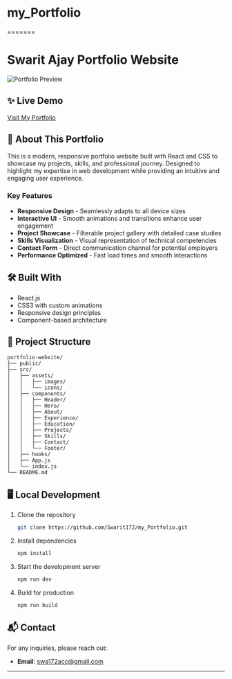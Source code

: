 # my_Portfolio
=======
# Swarit Ajay Portfolio Website

![Portfolio Preview](https://via.placeholder.com/800x400)

## ✨ Live Demo
[Visit My Portfolio](https://johndoe-portfolio.com)

## 🚀 About This Portfolio

This is a modern, responsive portfolio website built with React and CSS to showcase my projects, skills, and professional journey. Designed to highlight my expertise in web development while providing an intuitive and engaging user experience.

### Key Features

- **Responsive Design** - Seamlessly adapts to all device sizes
- **Interactive UI** - Smooth animations and transitions enhance user engagement
- **Project Showcase** - Filterable project gallery with detailed case studies
- **Skills Visualization** - Visual representation of technical competencies
- **Contact Form** - Direct communication channel for potential employers
- **Performance Optimized** - Fast load times and smooth interactions

## 🛠️ Built With

- React.js
- CSS3 with custom animations
- Responsive design principles
- Component-based architecture

## 📂 Project Structure

```
portfolio-website/
├── public/
├── src/
│   ├── assets/
│   │   ├── images/
│   │   └── icons/
│   ├── components/
│   │   ├── Header/
│   │   ├── Hero/
│   │   ├── About/
│   │   ├── Experience/
│   │   ├── Education/
│   │   ├── Projects/
│   │   ├── Skills/
│   │   ├── Contact/
│   │   └── Footer/
│   ├── hooks/
│   ├── App.js
│   └── index.js
└── README.md
```

## 🖥️ Local Development

1. Clone the repository
   ```bash
   git clone https://github.com/Swarit172/my_Portfolio.git
   ```

2. Install dependencies
   ```bash
   npm install
   ```

3. Start the development server
   ```bash
   npm run dev
   ```

4. Build for production
   ```bash
   npm run build
   ```

<!-- ## 📱 Screenshots 

<div style="display: flex; justify-content: space-between; flex-wrap: wrap;">
  <img src="https://via.placeholder.com/250x450" alt="Mobile View" width="30%">
  <img src="https://via.placeholder.com/350x450" alt="Tablet View" width="30%">
  <img src="https://via.placeholder.com/450x450" alt="Desktop View" width="30%">
</div> -->


## 📬 Contact

For any inquiries, please reach out:

- **Email**: swa172acc@gmail.com

---

